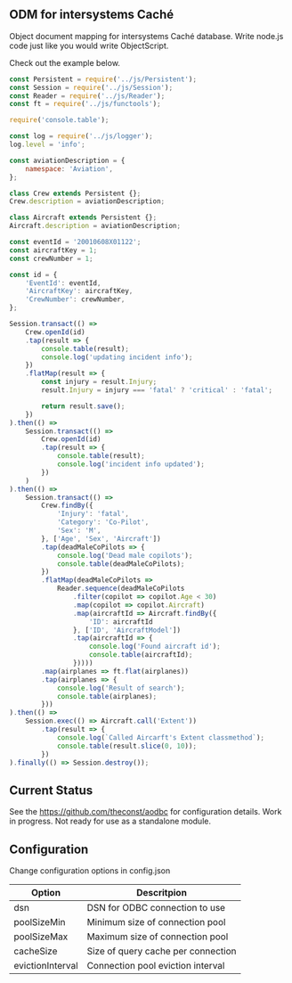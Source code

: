 ## ODM for intersystems Caché

Object document mapping for intersystems Caché database.
Write node.js code just like you would write ObjectScript.

Check out the example below.

```javascript
const Persistent = require('../js/Persistent');
const Session = require('../js/Session');
const Reader = require('../js/Reader');
const ft = require('../js/functools');

require('console.table');

const log = require('../js/logger');
log.level = 'info';

const aviationDescription = {
    namespace: 'Aviation',
};

class Crew extends Persistent {};
Crew.description = aviationDescription;

class Aircraft extends Persistent {};
Aircraft.description = aviationDescription;

const eventId = '20010608X01122';
const aircraftKey = 1;
const crewNumber = 1;

const id = {
    'EventId': eventId,
    'AircraftKey': aircraftKey,
    'CrewNumber': crewNumber,
};

Session.transact(() => 
    Crew.openId(id)
    .tap(result => {
        console.table(result);
        console.log('updating incident info');
    })
    .flatMap(result => {
        const injury = result.Injury;
        result.Injury = injury === 'fatal' ? 'critical' : 'fatal';

        return result.save();
    })
).then(() => 
    Session.transact(() => 
        Crew.openId(id)
        .tap(result => {
            console.table(result);
            console.log('incident info updated');
        }) 
    )
).then(() => 
    Session.transact(() => 
        Crew.findBy({
            'Injury': 'fatal',
            'Category': 'Co-Pilot',
            'Sex': 'M',
        }, ['Age', 'Sex', 'Aircraft'])
        .tap(deadMaleCoPilots => {
            console.log('Dead male copilots');
            console.table(deadMaleCoPilots);
        })
        .flatMap(deadMaleCoPilots => 
            Reader.sequence(deadMaleCoPilots
                .filter(copilot => copilot.Age < 30)
                .map(copilot => copilot.Aircraft)
                .map(aircraftId => Aircraft.findBy({
                    'ID': aircraftId
                }, ['ID', 'AircraftModel'])
                .tap(aircraftId => {
                    console.log('Found aircraft id');
                    console.table(aircraftId);
                }))))
        .map(airplanes => ft.flat(airplanes))
        .tap(airplanes => {
            console.log('Result of search');
            console.table(airplanes);
        }))
).then(() => 
    Session.exec(() => Aircraft.call('Extent'))
        .tap(result => {
            console.log(`Called Aircarft's Extent classmethod`);
            console.table(result.slice(0, 10));
        })
).finally(() => Session.destroy());
```


## Current Status

See the https://github.com/theconst/aodbc for configuration details.
Work in progress. Not ready for use as a standalone module.

## Configuration

Change configuration options in config.json 

|Option            | Descritpion                        |
|------------------|------------------------------------|
| dsn              | DSN for ODBC connection to use     |
| poolSizeMin      | Minimum size of connection pool    |
| poolSizeMax      | Maximum size of connection pool    |
| cacheSize        | Size of query cache per connection |
| evictionInterval | Connection pool eviction interval  |